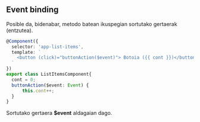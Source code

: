 ## Event binding

Posible da, bidenabar, metodo batean ikuspegian sortutako gertaerak (entzutea).
```typescript
@Component({
  selector: 'app-list-items',
  template: `
    <button (click)="buttonAction($event)"> Botoia ({{ cont }})</button>
  `
})
export class ListItemsComponent{
  cont = 0;
  buttonAction($event: Event) {
      this.cont++;
  }
}
```
Sortutako gertaera __$event__ aldagaian dago.

